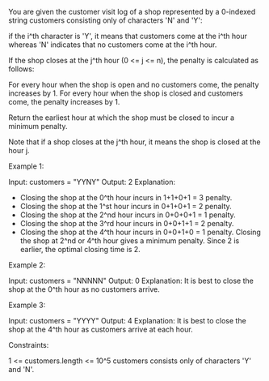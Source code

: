 You are given the customer visit log of a shop represented by a 0-indexed
string customers consisting only of characters 'N' and 'Y':


if the i^th character is 'Y', it means that customers come at the i^th
hour
whereas 'N' indicates that no customers come at the i^th hour.


If the shop closes at the j^th hour (0 <= j <= n), the penalty is calculated
as follows:


For every hour when the shop is open and no customers come, the penalty
increases by 1.
For every hour when the shop is closed and customers come, the penalty
increases by 1.


Return the earliest hour at which the shop must be closed to incur a minimum
penalty.

Note that if a shop closes at the j^th hour, it means the shop is closed at
the hour j.


Example 1:


Input: customers = "YYNY"
Output: 2
Explanation: 
- Closing the shop at the 0^th hour incurs in 1+1+0+1 = 3 penalty.
- Closing the shop at the 1^st hour incurs in 0+1+0+1 = 2 penalty.
- Closing the shop at the 2^nd hour incurs in 0+0+0+1 = 1 penalty.
- Closing the shop at the 3^rd hour incurs in 0+0+1+1 = 2 penalty.
- Closing the shop at the 4^th hour incurs in 0+0+1+0 = 1 penalty.
Closing the shop at 2^nd or 4^th hour gives a minimum penalty. Since 2 is
earlier, the optimal closing time is 2.


Example 2:


Input: customers = "NNNNN"
Output: 0
Explanation: It is best to close the shop at the 0^th hour as no customers
arrive.

Example 3:


Input: customers = "YYYY"
Output: 4
Explanation: It is best to close the shop at the 4^th hour as customers
arrive at each hour.



Constraints:


1 <= customers.length <= 10^5
customers consists only of characters 'Y' and 'N'.




